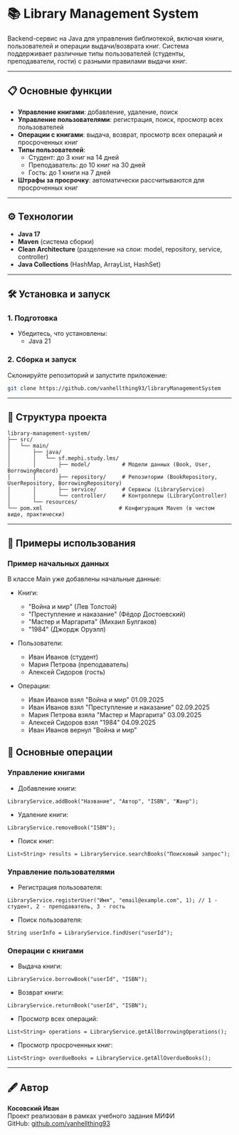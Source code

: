 # 📚 Library Management System
Backend-сервис на Java для управления библиотекой, включая книги, пользователей и операции выдачи/возврата книг. Система поддерживает различные типы пользователей (студенты, преподаватели, гости) с разными правилами выдачи книг.

---
## 📋 Основные функции
- **Управление книгами**: добавление, удаление, поиск
- **Управление пользователями**: регистрация, поиск, просмотр всех пользователей
- **Операции с книгами**: выдача, возврат, просмотр всех операций и просроченных книг
- **Типы пользователей**:
    - Студент: до 3 книг на 14 дней
    - Преподаватель: до 10 книг на 30 дней
    - Гость: до 1 книги на 7 дней
- **Штрафы за просрочку**: автоматически рассчитываются для просроченных книг

---
## ⚙️ Технологии
- **Java 17**
- **Maven** (система сборки)
- **Clean Architecture** (разделение на слои: model, repository, service, controller)
- **Java Collections** (HashMap, ArrayList, HashSet)

---
## 🛠 Установка и запуск
### 1. Подготовка
- Убедитесь, что установлены:
    - Java 21

### 2. Сборка и запуск
Склонируйте репозиторий и запустите приложение:
```bash
git clone https://github.com/vanhellthing93/libraryManagementSystem
```

---

## 📂 Структура проекта

```
library-management-system/
├── src/
│   └── main/
│       ├── java/
│       │   └── sf.mephi.study.lms/
│       │       ├── model/          # Модели данных (Book, User, BorrowingRecord)
│       │       ├── repository/     # Репозитории (BookRepository, UserRepository, BorrowingRepository)
│       │       ├── service/        # Сервисы (LibraryService)
│       │       └── controller/     # Контроллеры (LibraryController)
│       └── resources/
└── pom.xml                        # Конфигурация Maven (в чистом виде, практически)
```
---
## 📖 Примеры использования
### Пример начальных данных
В классе Main уже добавлены начальные данные:

* Книги:

  * "Война и мир" (Лев Толстой)
  * "Преступление и наказание" (Фёдор Достоевский)
  * "Мастер и Маргарита" (Михаил Булгаков)
  * "1984" (Джордж Оруэлл)

   
* Пользователи:
  * Иван Иванов (студент)
  * Мария Петрова (преподаватель)
  * Алексей Сидоров (гость)


* Операции:
  * Иван Иванов взял "Война и мир" 01.09.2025
  * Иван Иванов взял "Преступление и наказание" 02.09.2025
  * Мария Петрова взяла "Мастер и Маргарита" 03.09.2025
  * Алексей Сидоров взял "1984" 04.09.2025
  * Иван Иванов вернул "Война и мир"

## 🔑 Основные операции
### Управление книгами

* Добавление книги:
```
LibraryService.addBook("Название", "Автор", "ISBN", "Жанр");
```

* Удаление книги:
```
LibraryService.removeBook("ISBN");
```

* Поиск книг:
```
List<String> results = LibraryService.searchBooks("Поисковый запрос");
```

### Управление пользователями

* Регистрация пользователя:
``` 
LibraryService.registerUser("Имя", "email@example.com", 1); // 1 - студент, 2 - преподаватель, 3 - гость
```

* Поиск пользователя:
```
String userInfo = LibraryService.findUser("userId");
```

### Операции с книгами

* Выдача книги:
```
LibraryService.borrowBook("userId", "ISBN");
```

* Возврат книги:
```
LibraryService.returnBook("userId", "ISBN");
```

* Просмотр всех операций:
```
List<String> operations = LibraryService.getAllBorrowingOperations();
```

* Просмотр просроченных книг:
```
List<String> overdueBooks = LibraryService.getAllOverdueBooks();
```
---

## 🖋 Автор

**Косовский Иван**\
Проект реализован в рамках учебного задания МИФИ\
GitHub: [github.com/vanhellthing93](https://github.com/vanhellthing93)